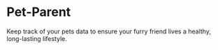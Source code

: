 # Pet-Parent
Keep track of your pets data to ensure your furry friend lives a healthy, long-lasting lifestyle. 
